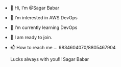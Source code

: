 - 👋 Hi, I’m @Sagar Babar
- 👀 I’m interested in AWS DevOps
- 🌱 I’m currently learning DevOps
- 💞️ I am ready to join.
- 📫 How to reach me ... 9834604070/8805467904 

  Lucks always with you!!!
  Sagar Babar
   
<!---
sagarbabar555/sagarbabar555 is a ✨ special ✨ repository because its `README.md` (this file) appears on your GitHub profile.
You can click the Preview link to take a look at your changes.
--->
